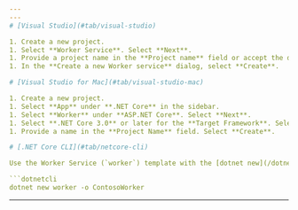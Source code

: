 ```yaml
---
---
# [Visual Studio](#tab/visual-studio)

1. Create a new project.
1. Select **Worker Service**. Select **Next**.
1. Provide a project name in the **Project name** field or accept the default project name. Select **Create**.
1. In the **Create a new Worker service** dialog, select **Create**.

# [Visual Studio for Mac](#tab/visual-studio-mac)

1. Create a new project.
1. Select **App** under **.NET Core** in the sidebar.
1. Select **Worker** under **ASP.NET Core**. Select **Next**.
1. Select **.NET Core 3.0** or later for the **Target Framework**. Select **Next**.
1. Provide a name in the **Project Name** field. Select **Create**.

# [.NET Core CLI](#tab/netcore-cli)

Use the Worker Service (`worker`) template with the [dotnet new](/dotnet/core/tools/dotnet-new) command from a command shell. In the following example, a Worker Service app is created named `ContosoWorker`. A folder for the `ContosoWorker` app is created automatically when the command is executed.

```dotnetcli
dotnet new worker -o ContosoWorker
```

---
```

